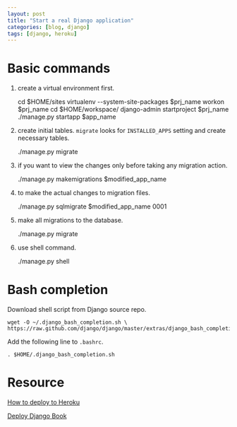 ```yaml
---
layout: post
title: "Start a real Django application"
categories: [blog, django]
tags: [django, heroku]
---
```


Basic commands
================

1. create a virtual environment first. 

      cd $HOME/sites
      virtualenv --system-site-packages $prj_name
      workon $prj_name
      cd $HOME/workspace/
      django-admin startproject $prj_name
      ./manage.py startapp $app_name

2. create initial tables. `migrate` looks for `INSTALLED_APPS` setting and
create necessary tables. 

      ./manage.py migrate

3. if you want to view the changes only before taking any migration action.
  
      ./manage.py makemigrations $modified_app_name

4. to make the actual changes to migration files.

      ./manage.py sqlmigrate $modified_app_name 0001

5. make all migrations to the database.  

      ./manage.py migrate

6. use shell command. 

      ./manage.py shell 

Bash completion
==================

Download shell script from Django source repo. 

    wget -O ~/.django_bash_completion.sh \
    https://raw.github.com/django/django/master/extras/django_bash_completion

Add the following line to `.bashrc`. 

    . $HOME/.django_bash_completion.sh

Resource
=========
[How to deploy to Heroku](http://www.deploydjango.com/django_project_structure/index.html#step-3-heroku-best-practices)

[Deploy Django Book](http://www.deploydjango.com/index.html)

